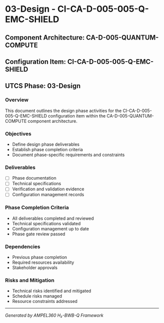 # 03-Design - CI-CA-D-005-005-Q-EMC-SHIELD

## Component Architecture: CA-D-005-QUANTUM-COMPUTE
## Configuration Item: CI-CA-D-005-005-Q-EMC-SHIELD
## UTCS Phase: 03-Design

### Overview
This document outlines the design phase activities for the CI-CA-D-005-005-Q-EMC-SHIELD configuration item within the CA-D-005-QUANTUM-COMPUTE component architecture.

### Objectives
- Define design phase deliverables
- Establish phase completion criteria
- Document phase-specific requirements and constraints

### Deliverables
- [ ] Phase documentation
- [ ] Technical specifications
- [ ] Verification and validation evidence
- [ ] Configuration management records

### Phase Completion Criteria
- All deliverables completed and reviewed
- Technical specifications validated
- Configuration management up to date
- Phase gate review passed

### Dependencies
- Previous phase completion
- Required resources availability
- Stakeholder approvals

### Risks and Mitigation
- Technical risks identified and mitigated
- Schedule risks managed
- Resource constraints addressed

---
*Generated by AMPEL360 H₂-BWB-Q Framework*
